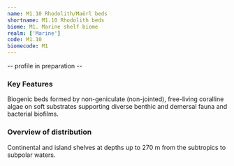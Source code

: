 ```yaml
---
name: M1.10 Rhodolith/Maërl beds
shortname: M1.10 Rhodolith beds
biome: M1. Marine shelf biome
realm: ['Marine']
code: M1.10
biomecode: M1
---
```


-- profile in preparation --

### Key Features

Biogenic beds formed by non-geniculate (non-jointed), free-living coralline algae on soft substrates supporting diverse benthic and demersal fauna and bacterial biofilms.

### Overview of distribution

Continental and island shelves at depths up to 270 m from the subtropics to subpolar waters.
